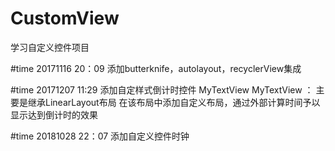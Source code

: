 # CustomView
学习自定义控件项目

#time 20171116 20：09
添加butterknife，autolayout，recyclerView集成

#time 20171207 11:29
添加自定样式倒计时控件 MyTextView
MyTextView  ：
主要是继承LinearLayout布局
在该布局中添加自定义布局，通过外部计算时间予以显示达到倒计时的效果

#time 20181028 22：07
添加自定义控件时钟